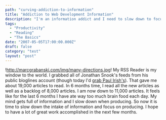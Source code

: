 ```yaml
---
path: "curving-addiction-to-information"
title: "Addiction to Web Development Information"
description: "I'm an information addict and I need to slow down to focus on development, rather than scouring the internet intaking too much information."
tags: 
  - "Productivity"
  - "Reading"
  - "The Basics"
date: "2007-05-05T17:00:00.000Z"
draft: false
category: "test"
layout: "post"
---
```


!http://marcgrabanski.com/img/many-directions.jpg!
My RSS Reader is my window to the world. I grabbed all of Jonathan Snook's feeds from his public bloglines account (though today I'd [grab Paul Irish's](http://www.paulirish.com/2011/web-browser-frontend-and-standards-feeds-to-follow/)). That gave me about 19,000 articles to read. In 6 months time, I read all the new articles as well as a backlog of 8,000 articles. I am now down to 11,000 articles. It feels like for the last 6 months I have ate way too much brain food each day. My mind gets full of information and I slow down when producing. So now it is time to slow down the intake of information and focus on producing. I hope to have a lot of great work accomplished in the next few months.